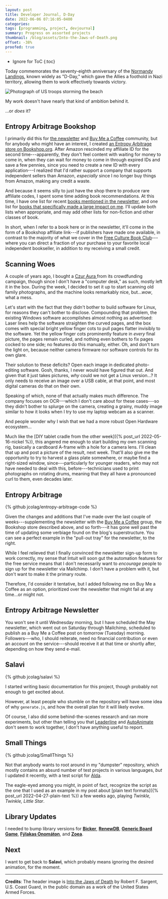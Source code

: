```yaml
---
layout: post
title: Developer Journal, D-Day
date: 2022-06-06 07:16:05-0400
categories:
tags: [programming, project, devjournal]
summary: Progress on assorted projects
thumbnail: /blog/assets/Into-the-Jaws-of-Death.png
offset: -38%
proofed: true
---
```


* Ignore for ToC
{:toc}

Today commemorates the seventy-eighth anniversary of the [Normandy Landings](https://en.wikipedia.org/wiki/Normandy_landings), known widely as "D-Day," which gave the Allies a foothold in Nazi territory, allowing them to work effectively towards victory.

![Photograph of US troops storming the beach](/blog/assets/Into-the-Jaws-of-Death.png "As the quote goes, there is no beach in Omaha...")

My work doesn't have nearly that kind of ambition behind it.

...or *does* it?

## Entropy Arbitrage Bookshop

I primarily did this for [the newsletter](https://entropy-arbitrage.mailchimpsites.com/) and [Buy Me a Coffee](https://www.buymeacoffee.com/jcolag) community, but for anybody who might have an interest, I created [an Entropy Arbitrage store on Bookshop.org](https://bookshop.org/shop/entropy).  After Amazon rescinded my affiliate ID for the second time---apparently, they don't feel content with waiting for money to come in, when they can wait for money to come in through expired IDs and save a few pennies, since you need to create a new ID with every application---I realized that I'd rather support a company that supports independent sellers than Amazon, *especially* since I no longer buy things from Amazon, making any credit a waste.

And because it seems silly to just have the shop there to produce rare affiliate codes, I spent some time adding book recommendations.  At this time, I have one list for recent [books mentioned in the newsletter](https://bookshop.org/lists/from-the-entropy-arbitrage-newsletter), and one list for [books that specifically made a large impact on me](https://bookshop.org/lists/entropy-arbitrage-longtime-favorites).  I'll update both lists when appropriate, and may add other lists for non-fiction and other classes of book.

In short, when I refer to a book here or in the newsletter, it'll come in the form of a Bookshop affiliate link---if publishers have made one available, in contrast to the majority of what we cover in the [Free Culture Book Club](/blog/tag/bookclub)---where you can direct a fraction of your purchase to your favorite local independent bookseller, in addition to my receiving a small credit.

## Scanning Woes

A couple of years ago, I bought a [Czur Aura <i class="fas fa-copyright"></i>](https://www.indiegogo.com/projects/aura-speeds-simplifies-all-your-scanning-needs/x/19839796#/) from its crowdfunding campaign, though since I don't have a "computer desk," as such, mostly left it in the box.  During the week, I decided to set it up to start scanning old family photographs, and the machine looks remarkably nice, but...*wow*, what a mess.

Let's start with the fact that they didn't bother to build software for Linux, for reasons they can't bother to disclose.  Compounding that problem, the existing Windows software accomplishes almost nothing as advertised:  Laser lines help the software straighten the curved pages, and the box comes with special bright yellow finger cots to pull pages flatter invisibly to the software.  Yet the yellow finger cots prominently feature in *every* final picture, the pages remain curled, and nothing even bothers to fix pages cocked to one side; no features do this manually, either.  Oh, and don't turn the light on, because neither camera firmware nor software controls for its own glare.

Their solution to these deficits?  Open each image in dedicated photo-editing software.  Gosh, thanks, I never would have figured that out.  And given that it just takes pictures, *why* could we not get a Linux version...?  It only needs to receive an image over a USB cable, at that point, and most digital cameras do that on their own.

Speaking of which, none of that actually makes much difference.  The company focuses on OCR---which I don't care about for these cases---so they didn't bother to splurge on the camera, creating a grainy, muddy image similar to how it looks when I try to use my laptop webcam as a scanner.

And people wonder why I wish that we had a more robust Open Hardware ecosystem...

Much like the [DIY tablet cradle from the other week]({% post_url 2022-05-16-nickel %}), this angered me enough to start building my own scanning rig, basically a cardboard A-frame with a hole for a camera lens.  I'll clean that up and post a picture of the result, next week.  That'll also give me the opportunity to try to harvest a glass plate somewhere, or maybe find a right-sized window, since---particularly for younger readers, who may not have needed to deal with this, before---technicians used to print photographs on rotating drums, meaning that they all have a pronounced curl to them, even decades later.

## Entropy Arbitrage

{% github jcolag/entropy-arbitrage-code %}

Given the changes and additions that I've made over the last couple of weeks---supplementing the newsletter with the [Buy Me a Coffee](https://www.buymeacoffee.com/jcolag) group, the Bookshop store described above, and so forth---it has gone well past the time of updating some verbiage found on the blog's superstructure.  You can see a perfect example in the "pull-out tray" for the newsletter, to the right.

While I feel relieved that I finally convinced the newsletter sign-up form to work correctly, my sense that Intuit will soon gut the automation features for the free service means that I don't necessarily want to *encourage* people to sign up for the newsletter via Mailchimp.  I don't have a problem with it, but don't want to make it the primary route.

Therefore, I'd consider it tentative, but I added following me on Buy Me a Coffee as an option, prioritized over the newsletter that might fail at any time...or might not.

## Entropy Arbitrage Newsletter

You won't see it until Wednesday morning, but I have scheduled the May newsletter, which went out on Saturday through Mailchimp, scheduled to publish as a Buy Me a Coffee post on tomorrow (Tuesday) morning.  Followers---who, I should reiterate, need no financial contribution or even an account on the service---should receive it at that time or shortly after, depending on how they send e-mail.

## Salavi

{% github jcolag/salavi %}

I started writing basic documentation for this project, though probably not enough to get excited about.

However, at least people who stumble on the repository will have some idea of why `generate.js`, and how the overall plan for it will likely evolve.

Of course, I also did some behind-the-scenes research and ran more experiments, but other than telling you that [Leaderline](https://anseki.github.io/leader-line/) and [AutoAnimate](https://auto-animate.formkit.com/) don't seem to work together, I don't have anything useful to report.

## Small Things

{% github jcolag/SmallThings %}

Not that anybody wants to root around in my "dumpster" repository, which mostly contains an absurd number of test projects in various languages, *but* I updated it recently, with a test script for [Alda](https://alda.io).

The eagle-eyed among you might, in point of fact, recognize the script as the one that I used as an example in my post about [plain text formats]({% post_url 2022-04-27-plain-text %}) a few weeks ago, playing *Twinkle, Twinkle, Little Star*.

## Library Updates

I needed to bump library versions for [**Bicker**](https://github.com/jcolag/Bicker), [**RenewDB**](https://github.com/jcolag/RenewDB), [**Generic Board Game**](https://github.com/jcolag/generic-board-game), [**Fýlakas Onomáton**](https://github.com/jcolag/fylakas-onomaton), and [**Zoea**](https://github.com/jcolag/zoea).

## Next

I want to get back to **Salavi**, which probably means ignoring the desired animation, for the moment.

* * *

**Credits**:  The header image is [Into the Jaws of Death](https://commons.wikimedia.org/wiki/File:WWII,_Europe,_France,_%22Into_the_Jaws_of_Death_-_U.S._Troops_wading_through_water_and_Nazi_gunfire%22_-_NARA_-_195515.tif) by Robert F. Sargent, U.S. Coast Guard, in the public domain as a work of the United States Armed Forces.
